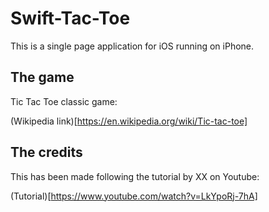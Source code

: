 # Swift-Tac-Toe

This is a single page application for iOS running on iPhone.

## The game

Tic Tac Toe classic game:

(Wikipedia link)[https://en.wikipedia.org/wiki/Tic-tac-toe]

## The credits

This has been made following the tutorial by XX on Youtube:

(Tutorial)[https://www.youtube.com/watch?v=LkYpoRj-7hA]

